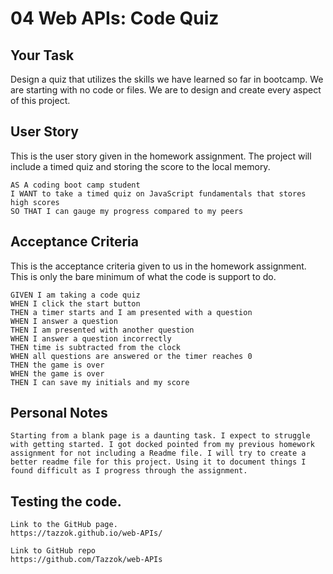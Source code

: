 # 04 Web APIs: Code Quiz

## Your Task

Design a quiz that utilizes the skills we have learned so far in bootcamp. We are starting with no code or files. We are to design and create every aspect of this project. 

## User Story

This is the user story given in the homework assignment. The project will include a timed quiz and storing the score to the local memory.
```
AS A coding boot camp student
I WANT to take a timed quiz on JavaScript fundamentals that stores high scores
SO THAT I can gauge my progress compared to my peers
```

## Acceptance Criteria

This is the acceptance criteria given to us in the homework assignment. This is only the bare minimum of what the code is support to do. 

```
GIVEN I am taking a code quiz
WHEN I click the start button
THEN a timer starts and I am presented with a question
WHEN I answer a question
THEN I am presented with another question
WHEN I answer a question incorrectly
THEN time is subtracted from the clock
WHEN all questions are answered or the timer reaches 0
THEN the game is over
WHEN the game is over
THEN I can save my initials and my score
```

## Personal Notes

```
Starting from a blank page is a daunting task. I expect to struggle with getting started. I got docked pointed from my previous homework assignment for not including a Readme file. I will try to create a better readme file for this project. Using it to document things I found difficult as I progress through the assignment.

```

## Testing the code.

```
Link to the GitHub page.
https://tazzok.github.io/web-APIs/

Link to GitHub repo
https://github.com/Tazzok/web-APIs

```

